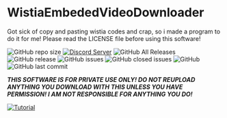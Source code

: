 # WistiaEmbededVideoDownloader
Got sick of copy and pasting wistia codes and crap, so i made a program to do it for me!
Please read the LICENSE file before using this software!

![GitHub repo size](https://img.shields.io/github/repo-size/Puyodead1-Development/WistiaEmbededVideoDownloader.svg?style=plastic)
[![Discord Server](https://discordapp.com/api/guilds/589200717277954093/embed.png)](https://discord.gg/tMzrSxQ)
![GitHub All Releases](https://img.shields.io/github/downloads/Puyodead1-Development/WistiaEmbededVideoDownloader/total.svg?style=plastic)
![GitHub release](https://img.shields.io/github/release/Puyodead1-Development/WistiaEmbededVideoDownloader.svg?style=plastic)
![GitHub issues](https://img.shields.io/github/issues/Puyodead1-Development/WistiaEmbededVideoDownloader.svg?style=plastic)
![GitHub closed issues](https://img.shields.io/github/issues-closed-raw/Puyodead1-Development/WistiaEmbededVideoDownloader.svg?style=plastic)
![GitHub](https://img.shields.io/github/license/Puyodead1-Development/WistiaEmbededVideoDownloader.svg?style=plastic)
![GitHub last commit](https://img.shields.io/github/last-commit/Puyodead1/WistiaEmbededVideoDownloader.svg?style=plastic)

<i>__THIS SOFTWARE IS FOR PRIVATE USE ONLY! DO NOT REUPLOAD ANYTHING YOU DOWNLOAD WITH THIS UNLESS YOU HAVE PERMISSION! I AM NOT RESPONSIBLE FOR ANYTHING YOU DO!__</i>

[![Tutorial](https://img.youtube.com/vi/8hFMjiog6hA/0.jpg)](https://www.youtube.com/watch?v=8hFMjiog6hA)
